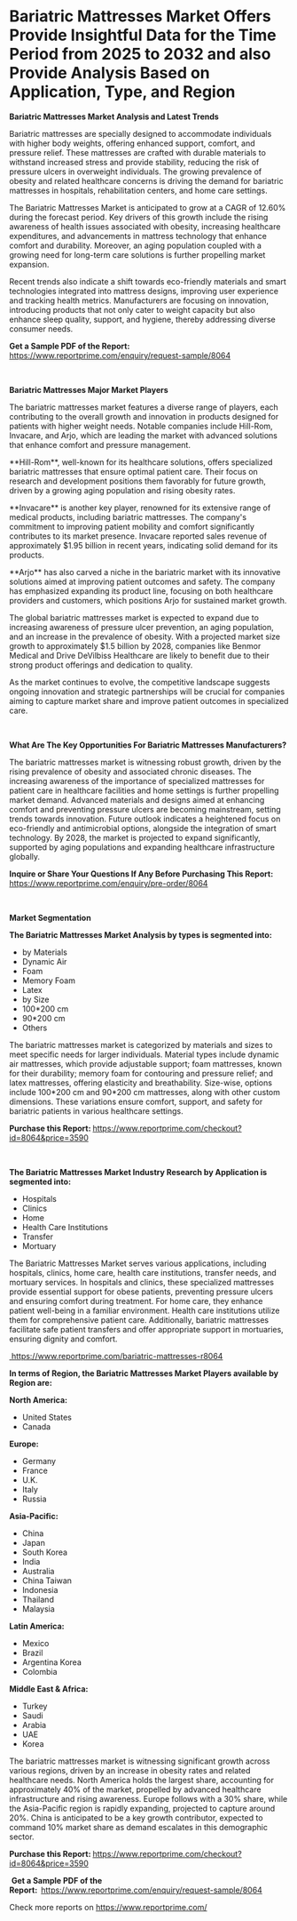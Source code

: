 <p><h1>Bariatric Mattresses Market Offers Provide Insightful Data for the Time Period from 2025 to 2032 and also Provide Analysis Based on Application, Type, and Region</h1></p><p><strong>Bariatric Mattresses Market Analysis and Latest Trends</strong></p>
<p><p>Bariatric mattresses are specially designed to accommodate individuals with higher body weights, offering enhanced support, comfort, and pressure relief. These mattresses are crafted with durable materials to withstand increased stress and provide stability, reducing the risk of pressure ulcers in overweight individuals. The growing prevalence of obesity and related healthcare concerns is driving the demand for bariatric mattresses in hospitals, rehabilitation centers, and home care settings.</p><p>The Bariatric Mattresses Market is anticipated to grow at a CAGR of 12.60% during the forecast period. Key drivers of this growth include the rising awareness of health issues associated with obesity, increasing healthcare expenditures, and advancements in mattress technology that enhance comfort and durability. Moreover, an aging population coupled with a growing need for long-term care solutions is further propelling market expansion. </p><p>Recent trends also indicate a shift towards eco-friendly materials and smart technologies integrated into mattress designs, improving user experience and tracking health metrics. Manufacturers are focusing on innovation, introducing products that not only cater to weight capacity but also enhance sleep quality, support, and hygiene, thereby addressing diverse consumer needs.</p></p>
<p><strong>Get a Sample PDF of the Report:&nbsp;</strong> <a href="https://www.reportprime.com/enquiry/request-sample/8064?utm_campaign=2713&utm_medium=2&utm_source=Github&utm_content=ia&utm_term=19032025&utm_id=bariatric-mattresses">https://www.reportprime.com/enquiry/request-sample/8064</a></p>
<p>&nbsp;</p>
<p><strong>Bariatric Mattresses Major Market Players</strong></p>
<p><p>The bariatric mattresses market features a diverse range of players, each contributing to the overall growth and innovation in products designed for patients with higher weight needs. Notable companies include Hill-Rom, Invacare, and Arjo, which are leading the market with advanced solutions that enhance comfort and pressure management.</p><p>**Hill-Rom**, well-known for its healthcare solutions, offers specialized bariatric mattresses that ensure optimal patient care. Their focus on research and development positions them favorably for future growth, driven by a growing aging population and rising obesity rates.</p><p>**Invacare** is another key player, renowned for its extensive range of medical products, including bariatric mattresses. The company's commitment to improving patient mobility and comfort significantly contributes to its market presence. Invacare reported sales revenue of approximately $1.95 billion in recent years, indicating solid demand for its products.</p><p>**Arjo** has also carved a niche in the bariatric market with its innovative solutions aimed at improving patient outcomes and safety. The company has emphasized expanding its product line, focusing on both healthcare providers and customers, which positions Arjo for sustained market growth.</p><p>The global bariatric mattresses market is expected to expand due to increasing awareness of pressure ulcer prevention, an aging population, and an increase in the prevalence of obesity. With a projected market size growth to approximately $1.5 billion by 2028, companies like Benmor Medical and Drive DeVilbiss Healthcare are likely to benefit due to their strong product offerings and dedication to quality.</p><p>As the market continues to evolve, the competitive landscape suggests ongoing innovation and strategic partnerships will be crucial for companies aiming to capture market share and improve patient outcomes in specialized care.</p></p>
<p>&nbsp;</p>
<p><strong>What Are The Key Opportunities For Bariatric Mattresses Manufacturers?</strong></p>
<p><p>The bariatric mattresses market is witnessing robust growth, driven by the rising prevalence of obesity and associated chronic diseases. The increasing awareness of the importance of specialized mattresses for patient care in healthcare facilities and home settings is further propelling market demand. Advanced materials and designs aimed at enhancing comfort and preventing pressure ulcers are becoming mainstream, setting trends towards innovation. Future outlook indicates a heightened focus on eco-friendly and antimicrobial options, alongside the integration of smart technology. By 2028, the market is projected to expand significantly, supported by aging populations and expanding healthcare infrastructure globally.</p></p>
<p><strong>Inquire or Share Your Questions If Any Before Purchasing This Report:</strong> <a href="https://www.reportprime.com/enquiry/pre-order/8064?utm_campaign=2713&utm_medium=2&utm_source=Github&utm_content=ia&utm_term=19032025&utm_id=bariatric-mattresses">https://www.reportprime.com/enquiry/pre-order/8064</a></p>
<p>&nbsp;</p>
<p><strong>Market Segmentation</strong></p>
<p><strong>The Bariatric Mattresses Market Analysis by types is segmented into:</strong></p>
<p><ul><li>by Materials</li><li>Dynamic Air</li><li>Foam</li><li>Memory Foam</li><li>Latex</li><li>by Size</li><li>100*200 cm</li><li>90*200 cm</li><li>Others</li></ul></p>
<p><p>The bariatric mattresses market is categorized by materials and sizes to meet specific needs for larger individuals. Material types include dynamic air mattresses, which provide adjustable support; foam mattresses, known for their durability; memory foam for contouring and pressure relief; and latex mattresses, offering elasticity and breathability. Size-wise, options include 100*200 cm and 90*200 cm mattresses, along with other custom dimensions. These variations ensure comfort, support, and safety for bariatric patients in various healthcare settings.</p></p>
<p><strong>Purchase this Report:&nbsp;</strong><a href="https://www.reportprime.com/checkout?id=8064&price=3590&utm_campaign=2713&utm_medium=2&utm_source=Github&utm_content=ia&utm_term=19032025&utm_id=bariatric-mattresses">https://www.reportprime.com/checkout?id=8064&price=3590</a></p>
<p>&nbsp;</p>
<p><strong>The Bariatric Mattresses Market Industry Research by Application is segmented into:</strong></p>
<p><ul><li>Hospitals</li><li>Clinics</li><li>Home</li><li>Health Care Institutions</li><li>Transfer</li><li>Mortuary</li></ul></p>
<p><p>The Bariatric Mattresses Market serves various applications, including hospitals, clinics, home care, health care institutions, transfer needs, and mortuary services. In hospitals and clinics, these specialized mattresses provide essential support for obese patients, preventing pressure ulcers and ensuring comfort during treatment. For home care, they enhance patient well-being in a familiar environment. Health care institutions utilize them for comprehensive patient care. Additionally, bariatric mattresses facilitate safe patient transfers and offer appropriate support in mortuaries, ensuring dignity and comfort.</p></p>
<p><a href="https://www.reportprime.com/bariatric-mattresses-r8064?utm_campaign=2713&utm_medium=2&utm_source=Github&utm_content=ia&utm_term=19032025&utm_id=bariatric-mattresses">&nbsp;https://www.reportprime.com/bariatric-mattresses-r8064</a></p>
<p><strong>In terms of Region, the Bariatric Mattresses Market Players available by Region are:</strong></p>
<p>
    <p> <strong> North America: </strong>
        <ul>
            <li>United States</li>
            <li>Canada</li>
        </ul>
        </p> 
    <p> <strong> Europe: </strong>
        <ul>
            <li>Germany</li>
            <li>France</li>
            <li>U.K.</li>
            <li>Italy</li>
            <li>Russia</li>
        </ul>
        </p> 
    <p> <strong> Asia-Pacific: </strong>
        <ul>
            <li>China</li>
            <li>Japan</li>
            <li>South Korea</li>
            <li>India</li>
            <li>Australia</li>
            <li>China Taiwan</li>
            <li>Indonesia</li>
            <li>Thailand</li>
            <li>Malaysia</li>
        </ul>
        </p> 
    <p> <strong> Latin America: </strong>
        <ul>
            <li>Mexico</li>
            <li>Brazil</li>
            <li>Argentina Korea</li>
            <li>Colombia</li>
        </ul>
        </p> 
    <p> <strong> Middle East & Africa: </strong>
        <ul>
            <li>Turkey</li>
            <li>Saudi</li>
            <li>Arabia</li>
            <li>UAE</li>
            <li>Korea</li>
        </ul>
    </p>
    </p>
<p><p>The bariatric mattresses market is witnessing significant growth across various regions, driven by an increase in obesity rates and related healthcare needs. North America holds the largest share, accounting for approximately 40% of the market, propelled by advanced healthcare infrastructure and rising awareness. Europe follows with a 30% share, while the Asia-Pacific region is rapidly expanding, projected to capture around 20%. China is anticipated to be a key growth contributor, expected to command 10% market share as demand escalates in this demographic sector.</p></p>
<p><strong>Purchase this Report: </strong><a href="https://www.reportprime.com/checkout?id=8064&price=3590&utm_campaign=2713&utm_medium=2&utm_source=Github&utm_content=ia&utm_term=19032025&utm_id=bariatric-mattresses">https://www.reportprime.com/checkout?id=8064&price=3590</a></p>
<p>&nbsp;<strong>Get a Sample PDF of the Report:&nbsp;&nbsp;</strong><a href="https://www.reportprime.com/enquiry/request-sample/8064?utm_campaign=2713&utm_medium=2&utm_source=Github&utm_content=ia&utm_term=19032025&utm_id=bariatric-mattresses">https://www.reportprime.com/enquiry/request-sample/8064</a></p>
<p><strong></strong></p>
<p>Check more reports on <a href="https://www.reportprime.com/?utm_campaign=2713&utm_medium=2&utm_source=Github&utm_content=ia&utm_term=19032025&utm_id=bariatric-mattresses">https://www.reportprime.com/</a></p>